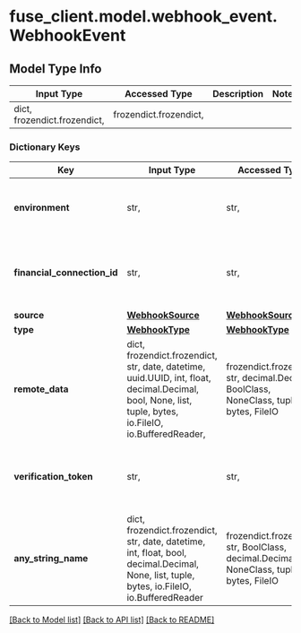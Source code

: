 # fuse_client.model.webhook_event.WebhookEvent

## Model Type Info
Input Type | Accessed Type | Description | Notes
------------ | ------------- | ------------- | -------------
dict, frozendict.frozendict,  | frozendict.frozendict,  |  | 

### Dictionary Keys
Key | Input Type | Accessed Type | Description | Notes
------------ | ------------- | ------------- | ------------- | -------------
**environment** | str,  | str,  |  | must be one of ["sandbox", "production", ] 
**financial_connection_id** | str,  | str,  | Financial connection id associated with the webhook | 
**source** | [**WebhookSource**](WebhookSource.md) | [**WebhookSource**](WebhookSource.md) |  | 
**type** | [**WebhookType**](WebhookType.md) | [**WebhookType**](WebhookType.md) |  | 
**remote_data** | dict, frozendict.frozendict, str, date, datetime, uuid.UUID, int, float, decimal.Decimal, bool, None, list, tuple, bytes, io.FileIO, io.BufferedReader,  | frozendict.frozendict, str, decimal.Decimal, BoolClass, NoneClass, tuple, bytes, FileIO |  | 
**verification_token** | str,  | str,  | Aggregator verification data needed to verify the webhook | [optional] 
**any_string_name** | dict, frozendict.frozendict, str, date, datetime, int, float, bool, decimal.Decimal, None, list, tuple, bytes, io.FileIO, io.BufferedReader | frozendict.frozendict, str, BoolClass, decimal.Decimal, NoneClass, tuple, bytes, FileIO | any string name can be used but the value must be the correct type | [optional]

[[Back to Model list]](../../README.md#documentation-for-models) [[Back to API list]](../../README.md#documentation-for-api-endpoints) [[Back to README]](../../README.md)

